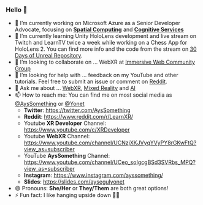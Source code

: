### Hello 👋

- 🔭 I’m currently working on Microsoft Azure as a Senior Developer Advocate, focusing on [**Spatial Computing**](https://docs.microsoft.com/windows/mixed-reality/develop/development?tabs=unity&WT.mc_id=spatial-0000-ayyonet) and [**Cognitive Services**](https://docs.microsoft.com/azure/cognitive-services/?WT.mc_id=aiml-0000-ayyonet)
- 🌱 I’m currently learning Unity HoloLens development and live stream on Twitch and LearnTV twice a week while working on a Chess App for HoloLens 2. You can find more info and the code from the stream on [30 Days of Unreal Repository](https://github.com/Yonet/30DaysOfUnrealEngine).
- 👯 I’m looking to collaborate on ... WebXR at [Immersive Web Community Group](https://www.w3.org/community/immersive-web/)
- 🤔 I’m looking for help with ... feedback on my YouTube and other tutorials. Feel free to submit an issue or comment on [Reddit](https://www.reddit.com/r/LearnXR/).
- 💬 Ask me about ... [WebXR](https://docs.microsoft.com/windows/mixed-reality/develop/web/webxr-overview?WT.mc_id=spatial-0000-ayyonet), [Mixed Reality](https://docs.microsoft.com/windows/mixed-reality/develop/development?tabs=unity&WT.mc_id=spatial-0000-ayyonet) and [AI](https://docs.microsoft.com/azure/cognitive-services/?WT.mc_id=aiml-0000-ayyonet)
- 📫 How to reach me: You can find me on most social media as [@AysSomething](https://twitter.com/AysSomething) or [@Yonet](https://dev.to/yonet)
  - **Twitter**: https://twitter.com/AysSomething
  - **Reddit**: https://www.reddit.com/r/LearnXR/
  - Youtube **XR Developer** Channel: https://www.youtube.com/c/XRDeveloper
  - Youtube **WebXR** Channel: https://www.youtube.com/channel/UCNzjXKJVyqYVyPY8rGKwFtQ?view_as=subscriber
  - YouTube **AysSomething** Channel: https://www.youtube.com/channel/UCeo_soIgcgBSd3SVRbs_MPQ?view_as=subscriber 
  - **Instagram**: https://www.instagram.com/ayssomething/
  - **Slides**: https://slides.com/aysegulyonet
- 😄 Pronouns: **She/Her** or **They/Them** are both great options!
- ⚡ Fun fact: I like hanging upside down 🤸‍♀️

